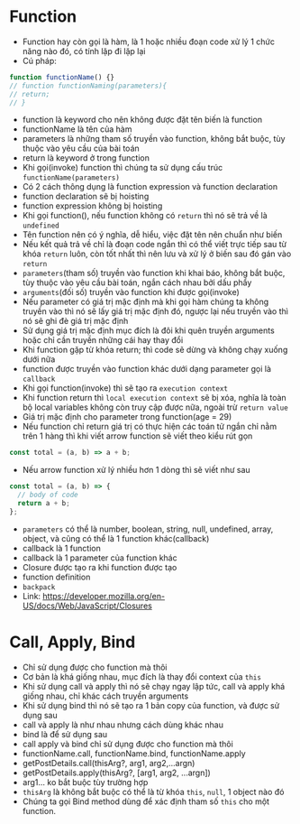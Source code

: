 # Function

- Function hay còn gọi là hàm, là 1 hoặc nhiều đoạn code xử lý 1 chức năng nào đó, có tính lặp đi lặp lại
- Cú pháp:

```js
function functionName() {}
// function functionNaming(parameters){
// return;
// }
```

- function là keyword cho nên không được đặt tên biến là function
- functionName là tên của hàm
- parameters là những tham số truyền vào function, không bắt buộc, tùy thuộc vào yêu cầu của bài toán
- return là keyword ở trong function
- Khi gọi(invoke) function thì chúng ta sử dụng cấu trúc `functionName(parameters)`
- Có 2 cách thông dụng là function expression và function declaration
- function declaration sẽ bị hoisting
- function expression không bị hoisting
- Khi gọi function(), nếu function không có `return` thì nó sẽ trả về là `undefined`
- Tên function nên có ý nghĩa, dễ hiểu, việc đặt tên nên chuẩn như biến
- Nếu kết quả trả về chỉ là đoạn code ngắn thì có thể viết trực tiếp sau từ khóa `return` luôn, còn tốt nhất thì nên lưu và xử lý ở biến sau đó gán vào `return`
- `parameters`(tham số) truyền vào function khi khai báo, không bắt buộc, tùy thuộc vào yêu cầu bài toán, ngắn cách nhau bởi dấu phẩy
- `arguments`(đối số) truyền vào function khi được gọi(invoke)
- Nếu parameter có giá trị mặc định mà khi gọi hàm chúng ta không truyền vào thì nó sẽ lấy giá trị mặc định đó, ngược lại nếu truyền vào thì nó sẽ ghi đè giá trị mặc định
- Sử dụng giá trị mặc định mục đích là đôi khi quên truyền arguments hoặc chỉ cần truyền những cái hay thay đổi
- Khi function gặp từ khóa return; thì code sẽ dừng và không chạy xuống dưới nữa
- function được truyền vào function khác dưới dạng parameter gọi là `callback`
- Khi gọi function(invoke) thì sẽ tạo ra `execution context`
- Khi function return thì `local execution context` sẽ bị xóa, nghĩa là toàn bộ local variables không còn truy cập được nữa, ngoài trừ `return value`
- Giá trị mặc định cho parameter trong function(age = 29)
- Nếu function chỉ return giá trị có thực hiện các toán tử ngắn chỉ nằm trên 1 hàng thì khi viết arrow function sẽ viết theo kiểu rút gọn

```js
const total = (a, b) => a + b;
```

- Nếu arrow function xử lý nhiều hơn 1 dòng thì sẽ viết như sau

```js
const total = (a, b) => {
  // body of code
  return a + b;
};
```

- `parameters` có thể là number, boolean, string, null, undefined, array, object, và cũng có thể là 1 function khác(callback)
- callback là 1 function
- callback là 1 parameter của function khác
- Closure được tạo ra khi function được tạo
- function definition
- `backpack`
- Link: https://developer.mozilla.org/en-US/docs/Web/JavaScript/Closures

# Call, Apply, Bind

- Chỉ sử dụng được cho function mà thôi
- Cơ bản là khá giống nhau, mục đích là thay đổi context của `this`
- Khi sử dụng call và apply thì nó sẽ chạy ngay lập tức, call và apply khá giống nhau, chỉ khác cách truyền arguments
- Khi sử dụng bind thì nó sẽ tạo ra 1 bản copy của function, và được sử dụng sau
- call và apply là như nhau nhưng cách dùng khác nhau
- bind là để sử dụng sau
- call apply và bind chỉ sử dụng được cho function mà thôi
- functionName.call, functionName.bind, functionName.apply
- getPostDetails.call(thisArg?, arg1, arg2,...argn)
- getPostDetails.apply(thisArg?, [arg1, arg2, ...argn])
- arg1... ko bắt buộc tùy trường hợp
- `thisArg` là không bắt buộc có thể là từ khóa `this`, `null`, 1 object nào đó
- Chúng ta gọi Bind method dùng để xác định tham số `this` cho một function.
